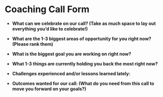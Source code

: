 # Coaching Call Form

- __What can we celebrate on our call? 
(Take as much space to lay out everything you’d like to celebrate!)__

- __What are the 1-3 biggest areas of opportunity for you right now?
(Please rank them)__

- __What is the biggest goal you are working on right now?__

- __What 1-3 things are currently holding you back the most right now?__

- __Challenges experienced and/or lessons learned lately:__

- __Outcomes wanted for our call: 
(What do you need from this call to move you forward on your goals?)__
